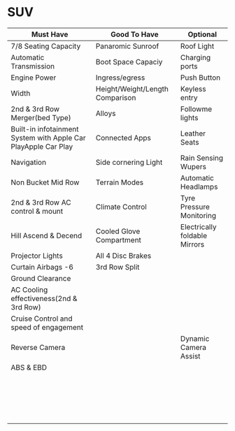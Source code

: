 # SUV

| Must Have | Good To Have | Optional |
| --- | --- | --- |
| 7/8 Seating Capacity  | Panaromic Sunroof | Roof  Light   |
| Automatic Transmission  | Boot Space Capaciy | Charging ports  |
| Engine Power | Ingress/egress|  Push Button |
| Width| Height/Weight/Length Comparison | Keyless entry  |
| 2nd & 3rd Row Merger(bed Type) | Alloys | Followme lights  |
| Built-in infotainment System with Apple Car PlayApple Car Play | Connected Apps | Leather Seats  |
| Navigation | Side cornering Light | Rain Sensing Wupers  |
| Non Bucket Mid Row | Terrain Modes | Automatic Headlamps  |
| 2nd & 3rd Row AC control & mount | Climate Control | Tyre Pressure Monitoring  |
| Hill Ascend & Decend | Cooled Glove Compartment |  Electrically foldable Mirrors |
| Projector Lights  | All 4 Disc Brakes |   |
| Curtain Airbags -6   | 3rd Row Split |   |
| Ground Clearance |  |   |
| AC Cooling effectiveness(2nd & 3rd Row) |  |   |
| Cruise Control and speed of engagement  |  |   |
| Reverse Camera |  | Dynamic Camera Assist |
| ABS & EBD  |  |   |
|  |  |   |
|  |  |   |
|  |  |   |
|  |  |   |
|  |  |   |
|  |  |   |
|  |  |   |
|  |  |   |
|  |  |   |
|  |  |   |
|  |  |   |
|  |  |   |
|  |  |   |
|  |  |   |
|  |  |   |
|  |  |   |
|  |  |   |
|  |  |   |
|  |  |   |


